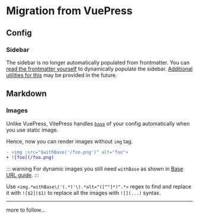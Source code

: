 # Migration from VuePress

## Config

### Sidebar

The sidebar is no longer automatically populated from frontmatter. You can [read the frontmatter yourself](https://github.com/vuejs/vitepress/issues/572#issuecomment-1170116225) to dynamically populate the sidebar. [Additional utilities for this](https://github.com/vuejs/vitepress/issues/96) may be provided in the future.

## Markdown

### Images

Unlike VuePress, VitePress handles [`base`](./asset-handling#base-url) of your config automatically when you use static image.

Hence, now you can render images without `img` tag.

```diff
- <img :src="$withBase('/foo.png')" alt="foo">
+ ![foo](/foo.png)
```

::: warning
For dynamic images you still need `withBase` as shown in [Base URL guide](./asset-handling#base-url).
:::

Use `<img.*withBase\('(.*)'\).*alt="([^"]*)".*>` regex to find and replace it with `![$2]($1)` to replace all the images with `![](...)` syntax.

---

more to follow...
